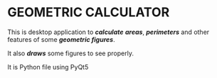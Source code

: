 # GEOMETRIC CALCULATOR

This is desktop application to ***calculate*** ***areas***, ***perimeters*** and other features of some ***geometric figures***.

It also ***draws*** some figures to see properly.

It is Python file using PyQt5
